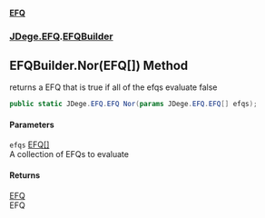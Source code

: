 #### [EFQ](index.md 'index')
### [JDege.EFQ](JDege_EFQ.md 'JDege.EFQ').[EFQBuilder](EFQBuilder.md 'JDege.EFQ.EFQBuilder')
## EFQBuilder.Nor(EFQ[]) Method
returns a EFQ that is true if all of the efqs evaluate false  
```csharp
public static JDege.EFQ.EFQ Nor(params JDege.EFQ.EFQ[] efqs);
```
#### Parameters
<a name='JDege_EFQ_EFQBuilder_Nor(JDege_EFQ_EFQ__)_efqs'></a>
`efqs` [EFQ](EFQ.md 'JDege.EFQ.EFQ')[[]](https://docs.microsoft.com/en-us/dotnet/api/System.Array 'System.Array')  
A collection of EFQs to evaluate
  
#### Returns
[EFQ](EFQ.md 'JDege.EFQ.EFQ')  
EFQ
